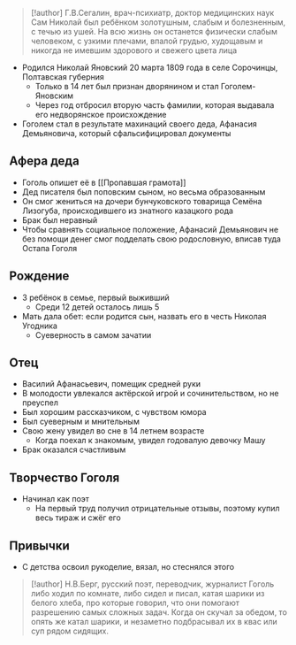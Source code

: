 
> [!author] Г.В.Сегалин, врач-психиатр, доктор медицинских наук
> Сам Николай был ребёнком золотушным, слабым и болезненным, с течью из ушей. На всю жизнь он останется физически слабым человеком, с узкими плечами, впалой грудью, худощавым и никогда не имевшим здорового и свежего цвета лица

- Родился Николай Яновский 20 марта 1809 года в селе Сорочинцы, Полтавская губерния
	- Только в 14 лет был признан дворянином и стал Гоголем-Яновским
	- Через год отбросил вторую часть фамилии, которая выдавала его недворянское происхождение
 - Гоголем стал в результате махинаций своего деда, Афанасия Демьяновича, который сфальсифицировал документы 
## Афера деда
- Гоголь опишет её в [[Пропавшая грамота]]
- Дед писателя был поповским сыном, но весьма образованным 
- Он смог жениться на дочери бунчуковского товарища Семёна Лизогуба, происходившего из знатного казацкого рода 
- Брак был неравный
- Чтобы сравнять социальное положение, Афанасий Демьянович не без помощи денег смог подделать свою родословную, вписав туда Остапа Гоголя
## Рождение 
- 3 ребёнок в семье, первый выживший
	- Среди 12 детей осталось лишь 5
- Мать дала обет: если родится сын, назвать его в честь Николая Угодника
	- Суеверность в самом зачатии
## Отец
- Василий Афанасьевич, помещик средней руки
- В молодости увлекался актёрской игрой и сочинительством, но не преуспел 
- Был хорошим рассказчиком, с чувством юмора
- Был суеверным и мнительным
- Свою жену увидел во сне в 14 летнем возрасте 
	- Когда поехал к знакомым, увидел годовалую девочку Машу
- Брак оказался счастливым 
## Творчество Гоголя
- Начинал как поэт 
	- На первый труд получил отрицательные отзывы, поэтому купил весь тираж и сжёг его
## Привычки
- С детства освоил рукоделие, вязал, но стеснялся этого
> [!author] Н.В.Берг, русский поэт, переводчик, журналист
> Гоголь либо ходил по комнате, либо сидел и писал, катая шарики из белого хлеба, про которые говорил, что они помогают разрешению самых сложных задач. Когда он скучал за обедом, то опять же катал шарики, и незаметно подбрасывал их в квас или суп рядом сидящих. 
